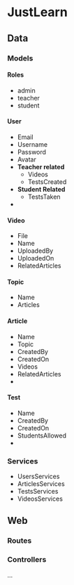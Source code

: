 # JustLearn

## Data

### Models

#### Roles

* admin
* teacher
* student

#### User

* Email
* Username
* Password
* Avatar
* **Teacher related**
  * Videos
  * TestsCreated
* **Student Related**
  * TestsTaken
* 

#### Video

* File
* Name
* UploadedBy
* UploadedOn
* RelatedArticles

#### Topic

* Name
* Articles

#### Article

* Name
* Topic
* CreatedBy
* CreatedOn
* Videos
* RelatedArticles
* 

#### Test

* Name
* CreatedBy
* CreatedOn
* StudentsAllowed
* 

### Services

* UsersServices
* ArticlesServices
* TestsServices
* VideosServices

## Web

### Routes

### Controllers

...
